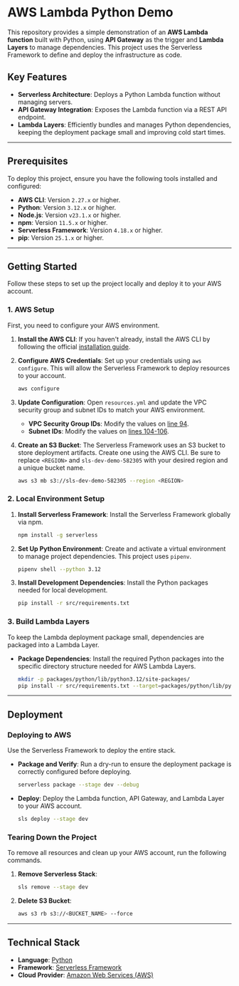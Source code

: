 # AWS Lambda Python Demo

This repository provides a simple demonstration of an **AWS Lambda function** built with Python, using **API Gateway** as the trigger and **Lambda Layers** to manage dependencies. This project uses the Serverless Framework to define and deploy the infrastructure as code.

## Key Features

* **Serverless Architecture**: Deploys a Python Lambda function without managing servers.
* **API Gateway Integration**: Exposes the Lambda function via a REST API endpoint.
* **Lambda Layers**: Efficiently bundles and manages Python dependencies, keeping the deployment package small and improving cold start times.

---

## Prerequisites

To deploy this project, ensure you have the following tools installed and configured:

* **AWS CLI**: Version `2.27.x` or higher.
* **Python**: Version `3.12.x` or higher.
* **Node.js**: Version `v23.1.x` or higher.
* **npm**: Version `11.5.x` or higher.
* **Serverless Framework**: Version `4.18.x` or higher.
* **pip**: Version `25.1.x` or higher.

---

## Getting Started

Follow these steps to set up the project locally and deploy it to your AWS account.

### 1. AWS Setup

First, you need to configure your AWS environment.

1.  **Install the AWS CLI**: If you haven't already, install the AWS CLI by following the official [installation guide](https://docs.aws.amazon.com/cli/latest/userguide/getting-started-install.html).
2.  **Configure AWS Credentials**: Set up your credentials using `aws configure`. This will allow the Serverless Framework to deploy resources to your account.
    ```bash
    aws configure
    ```
3.  **Update Configuration**: Open `resources.yml` and update the VPC security group and subnet IDs to match your AWS environment.
    * **VPC Security Group IDs**: Modify the values on [line 94](https://github.com/thisismindo/serverless/blob/main/resources.yml#L94).
    * **Subnet IDs**: Modify the values on [lines 104-106](https://github.com/thisismindo/serverless/blob/main/resources.yml#L104-L106).

4.  **Create an S3 Bucket**: The Serverless Framework uses an S3 bucket to store deployment artifacts. Create one using the AWS CLI. Be sure to replace `<REGION>` and `sls-dev-demo-582305` with your desired region and a unique bucket name.
    ```bash
    aws s3 mb s3://sls-dev-demo-582305 --region <REGION>
    ```

### 2. Local Environment Setup

1.  **Install Serverless Framework**: Install the Serverless Framework globally via npm.
    ```bash
    npm install -g serverless
    ```
2.  **Set Up Python Environment**: Create and activate a virtual environment to manage project dependencies. This project uses `pipenv`.
    ```bash
    pipenv shell --python 3.12
    ```
3.  **Install Development Dependencies**: Install the Python packages needed for local development.
    ```bash
    pip install -r src/requirements.txt
    ```

### 3. Build Lambda Layers

To keep the Lambda deployment package small, dependencies are packaged into a Lambda Layer.

* **Package Dependencies**: Install the required Python packages into the specific directory structure needed for AWS Lambda Layers.
    ```bash
    mkdir -p packages/python/lib/python3.12/site-packages/
    pip install -r src/requirements.txt --target=packages/python/lib/python3.12/site-packages/
    ```

---

## Deployment

### Deploying to AWS

Use the Serverless Framework to deploy the entire stack.

* **Package and Verify**: Run a dry-run to ensure the deployment package is correctly configured before deploying.
    ```bash
    serverless package --stage dev --debug
    ```
* **Deploy**: Deploy the Lambda function, API Gateway, and Lambda Layer to your AWS account.
    ```bash
    sls deploy --stage dev
    ```

### Tearing Down the Project

To remove all resources and clean up your AWS account, run the following commands.

1.  **Remove Serverless Stack**:
    ```bash
    sls remove --stage dev
    ```
2.  **Delete S3 Bucket**:
    ```bash
    aws s3 rb s3://<BUCKET_NAME> --force
    ```

---

## Technical Stack

* **Language**: [Python](https://www.python.org/)
* **Framework**: [Serverless Framework](https://www.serverless.com/)
* **Cloud Provider**: [Amazon Web Services (AWS)](https://aws.amazon.com/)
